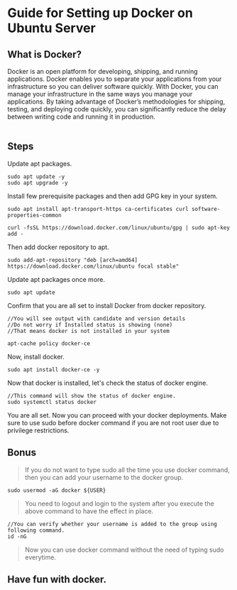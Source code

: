 Guide for Setting up Docker on Ubuntu Server
=

What is Docker?
-
Docker is an open platform for developing, shipping, and running applications.
Docker enables you to separate your applications from your infrastructure so you can deliver software quickly.
With Docker, you can manage your infrastructure in the same ways you manage your applications. By taking advantage of Docker’s methodologies for shipping, testing, and deploying code quickly, you can significantly reduce the delay between writing code and running it in production.
<br>
<br>
## Steps


Update apt packages.

    sudo apt update -y
    sudo apt upgrade -y


Install few prerequisite packages and then add GPG key in your system.

    sudo apt install apt-transport-https ca-certificates curl software-properties-common

    curl -fsSL https://download.docker.com/linux/ubuntu/gpg | sudo apt-key add -

Then add docker repository to apt.

    sudo add-apt-repository "deb [arch=amd64] https://download.docker.com/linux/ubuntu focal stable"


Update apt packages once more.
    
    sudo apt update

Confirm that you are all set to install Docker from docker repository.

    //You will see output with candidate and version details
    //Do not worry if Installed status is showing (none)
    //That means docker is not installed in your system

    apt-cache policy docker-ce

Now, install docker.

    sudo apt install docker-ce -y

Now that docker is installed, let's check the status of docker engine.

    //This command will show the status of docker engine.
    sudo systemctl status docker

You are all set. Now you can proceed with your docker deployments.
Make sure to use sudo before docker command if you are not root user due to privilege restrictions.

## Bonus
> If you do not want to type sudo all the time you use docker command, then you can add your username to the docker group.

    sudo usermod -aG docker ${USER}

> You need to logout and login to the system after you execute the above command to have the effect in place.

    //You can verify whether your username is added to the group using following command.
    id -nG

> Now you can use docker command without the need of typing sudo everytime.


## Have fun with docker.